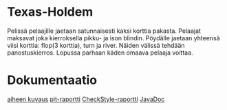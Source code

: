 # Texas-Holdem
Pelissä pelaajille jaetaan satunnaisesti kaksi korttia pakasta. Pelaajat maksavat joka kierroksella pikku- ja ison blindin. Pöydälle jaetaan yhteensä viisi korttia: flop(3 korttia), turn ja river. Näiden välissä tehdään panostuskierros. Lopussa parhaan käden omaava pelaaja voittaa.

# Dokumentaatio
[aiheen kuvaus](dokumentaatio/aiheenKuvausJaRakenne.md)
[pit-raportti](https://htmlpreview.github.io/?https://github.com/Joel6677/Texas-Holdem/blob/master/dokumentaatio/pit/index.html)
[CheckStyle-raportti](https://htmlpreview.github.io/?https://github.com/Joel6677/Texas-Holdem/blob/master/dokumentaatio/checkstyle/checkstyle.html)
[JavaDoc](https://htmlpreview.github.io/?https://github.com/Joel6677/Texas-Holdem/blob/master/apidocs/index.html)

